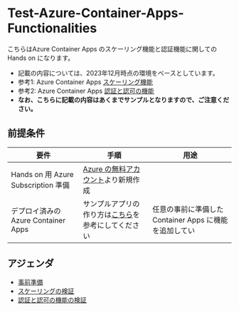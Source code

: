 # Test-Azure-Container-Apps-Functionalities
こちらはAzure Container Apps のスケーリング機能と認証機能に関しての Hands on になります。
+ 記載の内容については、2023年12月時点の環境をベースとしています。
+ 参考1: Azure Container Apps [スケーリング機能](https://learn.microsoft.com/ja-jp/azure/container-apps/scale-app?pivots=azure-cli#http)
+ 参考2: Azure Container Apps [認証と認可の機能](https://learn.microsoft.com/ja-jp/azure/container-apps/authentication)
+ **なお、こちらに記載の内容はあくまでサンプルとなりますので、ご注意ください。**

## 前提条件
|  要件  |  手順  |  用途  |
| ---- | ---- | ---- |
|  Hands on 用 Azure Subscription 準備  |  [Azure の無料アカウント](https://azure.microsoft.com/ja-jp/free/)より新規作成 | |
|  デプロイ済みの Azure Container Apps | サンプルアプリの作り方は[こちら](https://learn.microsoft.com/ja-jp/azure/container-apps/tutorial-deploy-first-app-cli?tabs=bash)を参考にしてください | 任意の事前に準備した Container Apps に機能を追加してい |
<!-- + Hands on 用 Azure Subscription 準備
  + 参考： [Azure の無料アカウント](https://azure.microsoft.com/ja-jp/free/)より新規作成
+ Github アカウントの準備
  + アカウントが存在しない場合： [Github Top ページの Sign up for GitHub](https://github.com/) より新規作成
  + 用途：認証機能を Github を用いて追加します
+ デプロイ済みの Azure Container Apps
  + サンプルアプリの作り方は[こちら](https://learn.microsoft.com/ja-jp/azure/container-apps/tutorial-deploy-first-app-cli?tabs=bash)を参考にしてください
  + 用途：任意の事前に準備した Container Apps に機能を追加していくためです
     -->
## アジェンダ
+ [事前準備](README.md)
+ [スケーリングの検証](scaling-valification.md)
+ [認証と認可の機能の検証](authentication-valification.md)
